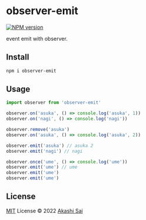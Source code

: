 # observer-emit

[![NPM version](https://img.shields.io/npm/v/observer-emit?color=a1b858&label=)](https://www.npmjs.com/package/observer-emit)

event emit with observer.

## Install

```bash
npm i observer-emit
```

## Usage


```ts
import observer from 'observer-emit'

observer.on('asuka', () => console.log('asuka', 1))
observer.on('nagi', () => console.log('nagi'))

observer.remove('asuka')
observer.on('asuka', () => console.log('asuka', 2))

observer.emit('asuka') // asuka 2
observer.emit('nagi') // nagi

observer.once('ume', () => console.log('ume'))
observer.emit('ume') // ume
observer.emit('ume')
observer.emit('ume')
```

## License

[MIT](./LICENSE) License © 2022 [Akashi Sai](https://github.com/akashigakki)
